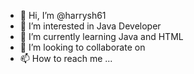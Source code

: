 - 👋 Hi, I’m @harrysh61
- 👀 I’m interested in Java Developer 
- 🌱 I’m currently learning Java and HTML 
- 💞️ I’m looking to collaborate on 
- 📫 How to reach me ...

<!---
harrysh61/harrysh61 is a ✨ special ✨ repository because its `README.md` (this file) appears on your GitHub profile.
You can click the Preview link to take a look at your changes.
--->
